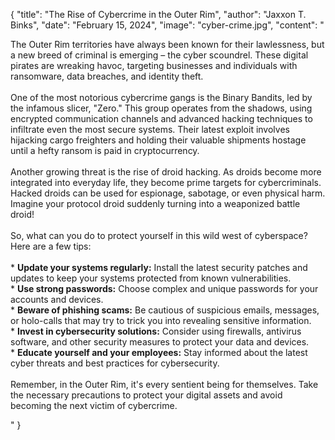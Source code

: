 {
    "title": "The Rise of Cybercrime in the Outer Rim",
    "author": "Jaxxon T. Binks",
    "date": "February 15, 2024",
    "image": "cyber-crime.jpg",
    "content": "<p>The Outer Rim territories have always been known for their lawlessness, but a new breed of criminal is emerging – the cyber scoundrel. These digital pirates are wreaking havoc, targeting businesses and individuals with ransomware, data breaches, and identity theft.<br><br>One of the most notorious cybercrime gangs is the Binary Bandits, led by the infamous slicer, \"Zero.\" This group operates from the shadows, using encrypted communication channels and advanced hacking techniques to infiltrate even the most secure systems. Their latest exploit involves hijacking cargo freighters and holding their valuable shipments hostage until a hefty ransom is paid in cryptocurrency.<br><br>Another growing threat is the rise of droid hacking. As droids become more integrated into everyday life, they become prime targets for cybercriminals. Hacked droids can be used for espionage, sabotage, or even physical harm. Imagine your protocol droid suddenly turning into a weaponized battle droid!<br><br>So, what can you do to protect yourself in this wild west of cyberspace? Here are a few tips:<br><br>* <b>Update your systems regularly:</b> Install the latest security patches and updates to keep your systems protected from known vulnerabilities.<br>* <b>Use strong passwords:</b> Choose complex and unique passwords for your accounts and devices.<br>* <b>Beware of phishing scams:</b> Be cautious of suspicious emails, messages, or holo-calls that may try to trick you into revealing sensitive information.<br>* <b>Invest in cybersecurity solutions:</b> Consider using firewalls, antivirus software, and other security measures to protect your data and devices.<br>* <b>Educate yourself and your employees:</b> Stay informed about the latest cyber threats and best practices for cybersecurity.<br><br>Remember, in the Outer Rim, it's every sentient being for themselves. Take the necessary precautions to protect your digital assets and avoid becoming the next victim of cybercrime.</p>"
  }
